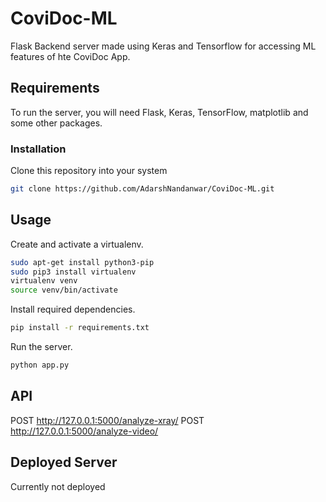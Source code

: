 # CoviDoc-ML
Flask Backend server made using Keras and Tensorflow for accessing ML features of hte CoviDoc App.
## Requirements
To run the server, you will need Flask, Keras, TensorFlow, matplotlib and some other packages.
### Installation
Clone this repository into your system
```bash
git clone https://github.com/AdarshNandanwar/CoviDoc-ML.git
```
## Usage
Create and activate a virtualenv.
```bash
sudo apt-get install python3-pip
sudo pip3 install virtualenv 
virtualenv venv 
source venv/bin/activate
```
Install required dependencies.
```bash
pip install -r requirements.txt
```
Run the server.
```bash
python app.py
```
## API
POST http://127.0.0.1:5000/analyze-xray/
POST http://127.0.0.1:5000/analyze-video/
## Deployed Server
Currently not deployed